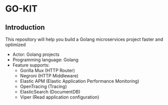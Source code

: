 # GO-KIT

## Introduction

This repository will help you build a Golang microservices project faster and optimized

- Actor: Golang projects
- Programming language: Golang
- Feature supports:
    - Gorilla Mux (HTTP Router)
    - Negroni (HTTP Middleware)
    - Elastic APM (Elastic Application Performance Monitoring)
    - OpenTracing (Tracing)
    - ElasticSearch (DocumentDB)
    - Viper (Read application configuration)